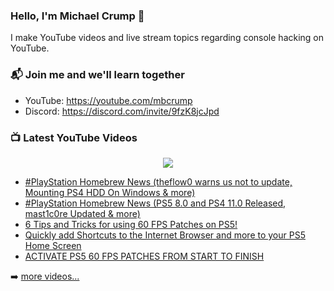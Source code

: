 ### Hello, I'm Michael Crump 👋

I make YouTube videos and live stream topics regarding console hacking on YouTube. 

### 📬 Join me and we'll learn together

- YouTube: https://youtube.com/mbcrump
- Discord: https://discord.com/invite/9fzK8jcJpd

### 📺 Latest YouTube Videos

<div align="center">

[<img src="https://img.shields.io/badge/-Subscribe-red?style=for-the-badge&logo=youtube&logoColor=white"/>](https://www.youtube.com/c/mbcrump?sub_confirmation=1)

</div>

<!-- YOUTUBE:START -->
- [#PlayStation Homebrew News &lpar;theflow0 warns us not to update, Mounting PS4 HDD On Windows &amp; more&rpar;](https://www.youtube.com/watch?v=aJB_y_6Nbyo)
- [#PlayStation Homebrew News &lpar;PS5 8.0 and PS4 11.0 Released, mast1c0re Updated &amp; more&rpar;](https://www.youtube.com/watch?v=Nu0m57YOoWs)
- [6 Tips and Tricks for using 60 FPS Patches on PS5!](https://www.youtube.com/watch?v=9IEbemGtiXs)
- [Quickly add Shortcuts to the Internet Browser and more to your PS5 Home Screen](https://www.youtube.com/watch?v=RcKFXITpzEw)
- [ACTIVATE PS5 60 FPS PATCHES FROM START TO FINISH](https://www.youtube.com/watch?v=XQ4UEdqhjlo)
<!-- YOUTUBE:END -->

➡️ [more videos...](https://youtube.com/mbcrump)

